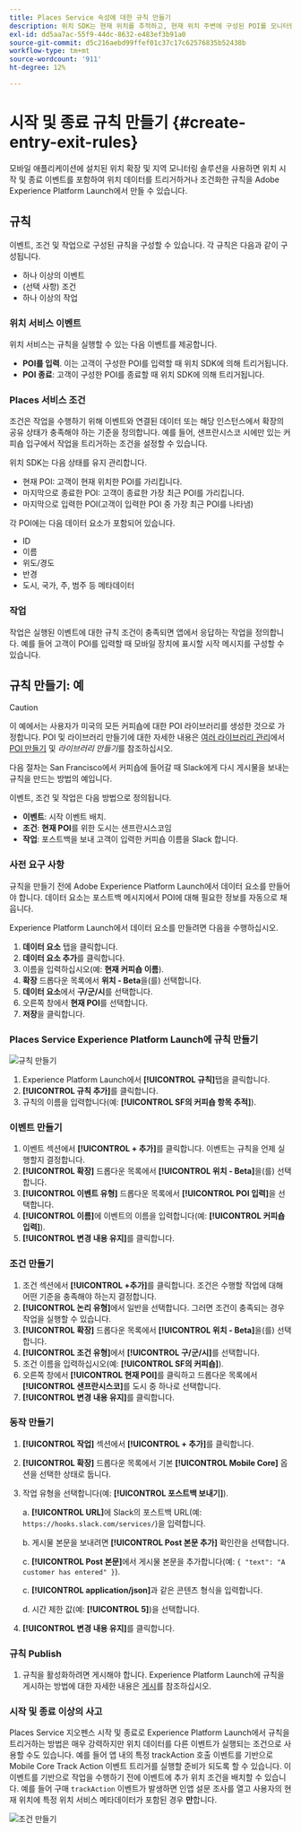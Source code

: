 ```yaml
---
title: Places Service 속성에 대한 규칙 만들기
description: 위치 SDK는 현재 위치를 추적하고, 현재 위치 주변에 구성된 POI를 모니터링하고, 이러한 POI에 대한 시작 및 종료 이벤트를 추적합니다.
exl-id: dd5aa7ac-55f9-44dc-8632-e483ef3b91a0
source-git-commit: d5c216aebd99ffef01c37c17c62576835b52438b
workflow-type: tm+mt
source-wordcount: '911'
ht-degree: 12%

---
```


# 시작 및 종료 규칙 만들기 {#create-entry-exit-rules}

모바일 애플리케이션에 설치된 위치 확장 및 지역 모니터링 솔루션을 사용하면 위치 시작 및 종료 이벤트를 포함하여 위치 데이터를 트리거하거나 조건화한 규칙을 Adobe Experience Platform Launch에서 만들 수 있습니다.

## 규칙

이벤트, 조건 및 작업으로 구성된 규칙을 구성할 수 있습니다. 각 규칙은 다음과 같이 구성됩니다.

* 하나 이상의 이벤트
* (선택 사항) 조건
* 하나 이상의 작업

### 위치 서비스 이벤트

위치 서비스는 규칙을 실행할 수 있는 다음 이벤트를 제공합니다.

* **POI를 입력**. 이는 고객이 구성한 POI를 입력할 때 위치 SDK에 의해 트리거됩니다.
* **POI 종료**: 고객이 구성한 POI를 종료할 때 위치 SDK에 의해 트리거됩니다.

### Places 서비스 조건

조건은 작업을 수행하기 위해 이벤트와 연결된 데이터 또는 해당 인스턴스에서 확장의 공유 상태가 충족해야 하는 기준을 정의합니다. 예를 들어, 샌프란시스코 시에만 있는 커피숍 입구에서 작업을 트리거하는 조건을 설정할 수 있습니다.

위치 SDK는 다음 상태를 유지 관리합니다.

* 현재 POI: 고객이 현재 위치한 POI를 가리킵니다.
* 마지막으로 종료한 POI: 고객이 종료한 가장 최근 POI를 가리킵니다.
* 마지막으로 입력한 POI(고객이 입력한 POI 중 가장 최근 POI를 나타냄)

각 POI에는 다음 데이터 요소가 포함되어 있습니다.

* ID
* 이름
* 위도/경도
* 반경
* 도시, 국가, 주, 범주 등 메타데이터

### 작업

작업은 실행된 이벤트에 대한 규칙 조건이 충족되면 앱에서 응답하는 작업을 정의합니다. 예를 들어 고객이 POI를 입력할 때 모바일 장치에 표시할 시작 메시지를 구성할 수 있습니다.

## 규칙 만들기: 예

>[!CAUTION]
>
>이 예에서는 사용자가 미국의 모든 커피숍에 대한 POI 라이브러리를 생성한 것으로 가정합니다. POI 및 라이브러리 만들기에 대한 자세한 내용은 [여러 라이브러리 관리](https://experienceleague.adobe.com/docs/places/using/poi-mgmt-ui/manage-libraries-in-the-places-ui.html)에서 [POI 만들기](/help/poi-mgmt-ui/create-a-poi-ui.md) 및 *라이브러리 만들기*&#x200B;를 참조하십시오.

다음 절차는 San Francisco에서 커피숍에 들어갈 때 Slack에게 다시 게시물을 보내는 규칙을 만드는 방법의 예입니다.

이벤트, 조건 및 작업은 다음 방법으로 정의됩니다.

* **이벤트**: 시작 이벤트 배치.
* **조건**: **현재 POI**&#x200B;를 위한 도시는 샌프란시스코임
* **작업**: 포스트백을 보내 고객이 입력한 커피숍 이름을 Slack 합니다.

### 사전 요구 사항

규칙을 만들기 전에 Adobe Experience Platform Launch에서 데이터 요소를 만들어야 합니다. 데이터 요소는 포스트백 메시지에서 POI에 대해 필요한 정보를 자동으로 채웁니다.

Experience Platform Launch에서 데이터 요소를 만들려면 다음을 수행하십시오.

1. **데이터 요소** 탭을 클릭합니다.
1. **데이터 요소 추가**&#x200B;를 클릭합니다.
1. 이름을 입력하십시오(예: **현재 커피숍 이름**).
1. **확장** 드롭다운 목록에서 **위치 - Beta**&#x200B;을(를) 선택합니다.
1. **데이터 요소**&#x200B;에서 **구/군/시**&#x200B;를 선택합니다.
1. 오른쪽 창에서 **현재 POI**&#x200B;를 선택합니다.
1. **저장**&#x200B;을 클릭합니다.

### Places Service Experience Platform Launch에 규칙 만들기

![규칙 만들기](/help/assets/placesrule.png)

1. Experience Platform Launch에서 **[!UICONTROL 규칙]**&#x200B;탭을 클릭합니다.
1. **[!UICONTROL 규칙 추가]**&#x200B;를 클릭합니다.
1. 규칙의 이름을 입력합니다(예: **[!UICONTROL SF의 커피숍 항목 추적]**).

### 이벤트 만들기

1. 이벤트 섹션에서 **[!UICONTROL + 추가]**&#x200B;를 클릭합니다. 이벤트는 규칙을 언제 실행할지 결정합니다.
1. **[!UICONTROL 확장]** 드롭다운 목록에서 **[!UICONTROL 위치 - Beta]**&#x200B;을(를) 선택합니다.
1. **[!UICONTROL 이벤트 유형]** 드롭다운 목록에서 **[!UICONTROL POI 입력]**&#x200B;을 선택합니다.
1. **[!UICONTROL 이름]**&#x200B;에 이벤트의 이름을 입력합니다(예: **[!UICONTROL 커피숍 입력]**).
1. **[!UICONTROL 변경 내용 유지]**&#x200B;를 클릭합니다.

### 조건 만들기

1. 조건 섹션에서 **[!UICONTROL +추가]**&#x200B;를 클릭합니다. 조건은 수행할 작업에 대해 어떤 기준을 충족해야 하는지 결정합니다.
1. **[!UICONTROL 논리 유형]**&#x200B;에서 일반을 선택합니다. 그러면 조건이 충족되는 경우 작업을 실행할 수 있습니다.
1. **[!UICONTROL 확장]** 드롭다운 목록에서 **[!UICONTROL 위치 - Beta]**&#x200B;을(를) 선택합니다.
1. **[!UICONTROL 조건 유형]**&#x200B;에서 **[!UICONTROL 구/군/시]**&#x200B;를 선택합니다.
1. 조건 이름을 입력하십시오(예: **[!UICONTROL SF의 커피숍]**).
1. 오른쪽 창에서 **[!UICONTROL 현재 POI]**&#x200B;를 클릭하고 드롭다운 목록에서 **[!UICONTROL 샌프란시스코]**&#x200B;를 도시 중 하나로 선택합니다.
1. **[!UICONTROL 변경 내용 유지]**&#x200B;를 클릭합니다.

### 동작 만들기

1. **[!UICONTROL 작업]** 섹션에서 **[!UICONTROL + 추가]**&#x200B;를 클릭합니다.
1. **[!UICONTROL 확장]** 드롭다운 목록에서 기본 **[!UICONTROL Mobile Core]** 옵션을 선택한 상태로 둡니다.
1. 작업 유형을 선택합니다(예: **[!UICONTROL 포스트백 보내기]**).

   a. **[!UICONTROL URL]**&#x200B;에 Slack의 포스트백 URL(예: `https://hooks.slack.com/services/`)을 입력합니다.

   b. 게시물 본문을 보내려면 **[!UICONTROL Post 본문 추가]** 확인란을 선택합니다.

   c. **[!UICONTROL Post 본문]**&#x200B;에서 게시물 본문을 추가합니다(예: `{ "text": "A customer has entered" }`).

   c. **[!UICONTROL application/json]**&#x200B;과 같은 콘텐츠 형식을 입력합니다.

   d. 시간 제한 값(예: **[!UICONTROL 5]**)을 선택합니다.

1. **[!UICONTROL 변경 내용 유지]**&#x200B;를 클릭합니다.

### 규칙 Publish

1. 규칙을 활성화하려면 게시해야 합니다. Experience Platform Launch에 규칙을 게시하는 방법에 대한 자세한 내용은 [게시](https://experienceleague.adobe.com/docs/experience-platform/tags/publish/overview.html)를 참조하십시오.

### 시작 및 종료 이상의 사고

Places Service 지오펜스 시작 및 종료로 Experience Platform Launch에서 규칙을 트리거하는 방법은 매우 강력하지만 위치 데이터를 다른 이벤트가 실행되는 조건으로 사용할 수도 있습니다. 예를 들어 앱 내의 특정 trackAction 호출 이벤트를 기반으로 Mobile Core Track Action 이벤트 트리거를 실행할 준비가 되도록 할 수 있습니다. 이 이벤트를 기반으로 작업을 수행하기 전에 이벤트에 추가 위치 조건을 배치할 수 있습니다. 예를 들어 구매 `trackAction` 이벤트가 발생하면 인앱 설문 조사를 열고 사용자의 현재 위치에 특정 위치 서비스 메타데이터가 포함된 경우 **만**&#x200B;합니다.

![조건 만들기](/help/assets/places-condition.png)
